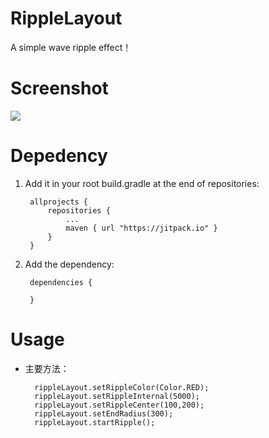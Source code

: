 # RippleLayout
A simple wave ripple effect！

# Screenshot
![](http://i.imgur.com/Fb4X3So.gif)

# Depedency 
1. Add it in your root build.gradle at the end of repositories:

		allprojects {
			repositories {
				...
				maven { url "https://jitpack.io" }
			}
		}

2. Add the dependency:

		dependencies {
		        
		}

# Usage
- 主要方法：

		rippleLayout.setRippleColor(Color.RED);
        rippleLayout.setRippleInternal(5000);
        rippleLayout.setRippleCenter(100,200);
        rippleLayout.setEndRadius(300);
	    rippleLayout.startRipple();
